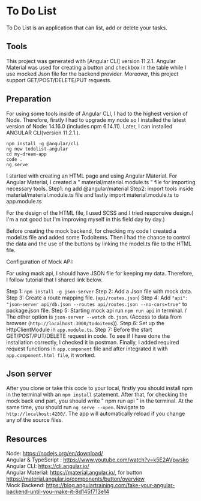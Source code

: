 # To Do List

To Do List is an application that can list, add or delete your tasks. 

## Tools

This project was generated with [Angular CLI] version 11.2.1.
Angular Material was used for creating a button and checkbox in the table while I use mocked Json file for the backend provider. 
Moreover, this project support GET/POST/DELETE/PUT requests. 

## Preparation 

For using some tools inside of Angular CLI, I had to the highest version of Node. Therefore, firstly I had to upgrade my node so I installed the latest version of Node: 14.16.0 (includes npm 6.14.11). Later, I can installed ANGULAR CLI(version 11.2.1.).

`npm install -g @angular/cli` <br />
`ng new todolist-angular` <br />
`cd my-dream-app` <br />
`code .` <br />
`ng serve` <br />

I started with creating an HTML page and using Angular Material. For Angular Material, I created a " material/material.module.ts " file for importing necessary tools.
Step1: ng add @angular/material
Step2: import tools inside material/material.module.ts file and lastly import material.module.ts to app.module.ts

For the design of the HTML file, I used SCSS and I tried responsive design.( I'm a not good but I'm improving myself in this field day by day.) 

Before creating the mock backend, for checking my code I created a model.ts file and added some TodoItems. Then I had the chance to control the data and the use of the buttons by linking the model.ts file to the HTML file.

Configuration of Mock API: 

For using mack api, I should have JSON file for keeping my data. Therefore, I follow tutorial that I shared link below. 

Step 1: `npm install -g json-server`
Step 2: Add a Json file with mock data.
Step 3: Create a route mapping file. (`api/routes.json`)
Step 4: Add ` "api": "json-server api/db.json --routes api/routes.json --no-cors=true" ` to package.json file.
Step 5: Starting mock api run `npm run api` in terminal. / The other option is `json-server --watch db.json`. (Access to data from browser (`http://localhost:3000/todoitems`)).
Step 6: Set up the HttpClientModule in `app.module.ts`. 
Step 7: Before the start GET/POST/PUT/DELETE request in code. To see if I have done the installation correctly, I checked it in postman.
Finally, I added required request functions in `app.component` file and after integrated it with `app.component.html file`, it worked. 

## Json server

After you clone or take this code to your local, firstly you should install npm in the terminal with an `npm install` statement. 
After that, for checking the mock back end part, you should write " npm run api " in the terminal. At the same time, you should run `ng serve --open`. Navigate to `http://localhost:4200/`. The app will automatically reload if you change any of the source files.

## Resources

Node: https://nodejs.org/en/download/ <br />
Angular & TypeScript : https://www.youtube.com/watch?v=k5E2AVpwsko<br />
Angular CLI: https://cli.angular.io/<br />
Angular Material: https://material.angular.io/, for button https://material.angular.io/components/button/overview <br />
Mock Backend: https://blog.angulartraining.com/fake-your-angular-backend-until-you-make-it-8d145f713e14

<!-- ## Blog

Here is my blog about the project.  -->
